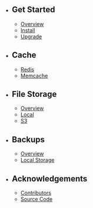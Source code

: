 - ## Get Started
    - [Overview](/docs/{{version}}/overview)
    - [Install](/docs/{{version}}/install)
    - [Upgrade](/docs/{{version}}/upgrade)
- ## Cache
    - [Redis](/docs/{{version}}/cache/redis)
    - [Memcache](/docs/{{version}}/cache/memcache)
- ## File Storage
    - [Overview](/docs/{{version}}/files/overview)
    - [Local](/docs/{{version}}/files/local)
    - [S3](/docs/{{version}}/files/s3)
- ## Backups
    - [Overview](/docs/{{version}}/backups/overview)
    - [Local Storage](/docs/{{version}}/backups/local)
- ## Acknowledgements
    - [Contributors](/docs/{{version}}/contributors)
    - [Source Code](https://git.kilgoretech.com/matthew/Zeus)
